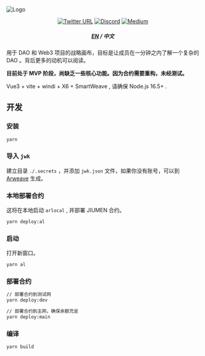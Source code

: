 ![Logo](https://pic.tom24h.com/orsourspace-index.png)

<div align="center">

[![Twitter URL](https://img.shields.io/twitter/url?style=social&url=https%3A%2F%2Ftwitter.com%2Fzerodaonet)](https://twitter.com/zerodaonet)
[![Discord](https://img.shields.io/badge/Discord-gray?logo=discord)](https://discord.gg/K56C6jtr)
[![Medium](https://img.shields.io/badge/Medium-gray?logo=medium)](https://zerodao.medium.com/)

</div>

<h5 align="center">
  <a href="./README.md">EN</a>
  <span> / </span>
  <a >中文</a>
</h5>

用于 DAO 和 Web3 项目的战略画布，目标是让成员在一分钟之内了解一个复杂的 DAO 。背后更多的动机可以阅读。

**目前处于 MVP 阶段，尚缺乏一些核心功能。因为合约需要重构，未经测试。**

Vue3 + vite + windi + X6 + SmartWeave , 请确保 Node.js 16.5+ .

## 开发

### 安装

```bash
yarn
```

### 导入 `jwk`

建立目录 `./.secrets` ，并添加 `jwk.json` 文件，如果你没有账号，可以到 [Arweave](https://arweave.app/wallet/) 生成。

### 本地部署合约

这将在本地启动 `arlocal` , 并部署 JIUMEN 合约。

```bash
yarn deploy:al
```

### 启动

打开新窗口。

```bash
yarn al
```

### 部署合约

```bash
// 部署合约到测试网
yarn deploy:dev

// 部署合约到主网，确保余额充足
yarn deploy:main
```

### 编译

```bash
yarn build
```
